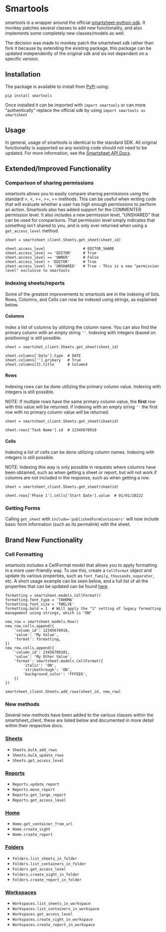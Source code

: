 
# Smartools

smartools is a wrapper around the official [smartsheet-python-sdk]. It monkey patches several classes to add new functionality, and also implements some completely new classes/models as well.

The decision was made to monkey patch the smartsheet sdk rather than fork it because by extending the existing package, this package can be updated independently of the original sdk and sis not dependent on a specific version.

## Installation
The package is available to install from [PyPi](https://pypi.org/project/smartools/) using:
```
pip install smartools
```
Once installed it can be imported with `import smartools` or can more "authentically" replace the official sdk by using `import smartools as smartsheet`

## Usage
In general, usage of smartools is identical to the standard SDK. All original functionality is supported so any existing code should not need to be updated. For more information, see the [Smartsheet API Docs](https://smartsheet.redoc.ly/).

## Extended/Improved Functionality

### Comparison of sharing permissions
smartools allows you to easily compare sharing permissions using the standard >, <, >=, >=, == methods. This can be useful when writing code that will evaluate whether a user has high enough permissions to perform an action. Smartools also has added support for the COMMENTER permission level. It also includes a new permission level, "UNSHARED" that can be used for comparisons. That permission level simply indicates that somethng isn't shared to you, and is only ever returned when using a `get_access_level` method.
```
sheet = smartsheet_client.Sheets.get_sheet(sheet_id)

sheet.access_level                 # EDITOR_SHARE
sheet.access_level >= 'EDITOR'     # True
sheet.access_level == 'OWNER'      # False
sheet.access_level > 'EDITOR'      # True
sheet.access_level != 'UNSHARED'   # True - This is a new "permission level" exclusive to smartools
```

### Indexing sheets/reports
Some of the greatest improvements to smartools are in the indexing of lists. Rows, Columns, and Cells can now be indexed using strings, as explained below.

#### Columns
Index a list of columns by utilizing the column name. You can also find the primary column with an empty string `''`. Indexing with integers (based on positioning) is still possible.
```
sheet = smartshet_client.Sheets.get_sheet(sheet_id)

sheet.columns['Date'].type  # DATE
sheet.columns[''].primary   # True
sheet.columns[3].title      # Column4
```

#### Rows
Indexing rows can be done utilizing the primary column value. Indexing with integers is still possible.

NOTE: If multiple rows have the same primary column value, the **first** row with this value will be returned. If indexing with an empty string `''` the first row with no primary column value will be returned.
```
sheet = smartsheet_client.Sheets.get_sheet(sheetid)

sheet.rows['Task Name'].id  # 12345678910
```

#### Cells
Indexing a list of cells can be done utilizing column names. Indexing with integers is still possible. 

NOTE: Indexing this way is only possible in requests where columns have been obtained, such as when getting a sheet or report, but will not work if columns are not included in the response, such as when getting a row.
```
sheet = smartsheet_client.Sheets.get_sheet(sheetid)

sheet.rows['Phase 1'].cells['Start Date'].value  # 01/01/20222
```

### Getting Forms
Calling `get_sheet` with `include='publishedFormContainers'` will now include basic form information (such as its permalink) with the sheet.

## Brand New Functionality

### Cell Formatting
smartools includes a CellFormat model that allows you to apply formatting in a more user-friendly way. To use this, create a `CellFormat` object and update its various properties, such as `font_family`, `thousands_separator`, etc. A short usage example can be seen below, and a full list of all the properties that can be updated can be found [here](./docs/cell_format.md).
```
formatting = smartsheet.models.CellFormat()
formatting.font_type = 'TAHOMA'
formatting.font_size = 'TWELVE'
formatting.bold = 1  # Will apply the "1" setting of legacy formatting management using strings, which is "ON"

new_row = smartsheet.models.Row()
new_row.cells.append({
    'column_id': 12345678910,
    'value': 'My Value',
    'format': formatting,
})
new_row.cells.append({
    'column_id': 23456789101,
    'value': 'My Other Value',
    'format': smartsheet.models.CellFormat({
        'italic': 'ON',
        'strikethrough': 'ON',
        'background_color': 'FFFEE6',
    })
})

smartsheet_client.Sheets.add_rows(sheet_id, new_row)
```

### New methods
Several new methods have been added to the various classes within the smartsheet_client, these are listed below and documented in more detail within their respective docs.
### [Sheets](./docs/sheets.md)
- `Sheets.bulk_add_rows`
- `Sheets.bulk_update_rows`
- `Sheets.get_access_level`

### [Reports](./docs/reports.md)
- `Reports.update_report`
- `Reports.move_report`
- `Reports.get_large_report`
- `Reports.get_access_level`

### [Home](./docs/home.md)
- `Home.get_container_from_url`
- `Home.create_sight`
- `Home.create_report`

### [Folders](./docs/folders.md)
- `Folders.list_sheets_in_folder`
- `Folders.list_containers_in_folder`
- `Folders.get_access_level`
- `Folders.create_sight_in_folder`
- `Folders.create_report_in_folder`

### [Workspaces](./docs/workspaces.md)
- `Workspaces.list_sheets_in_workspace`
- `Workspaces.list_containers_in_workspace`
- `Workspaces.get_access_level`
- `Workspaces.create_sight_in_workspace`
- `Workspaces.create_report_in_workspace`

[smartsheet-python-sdk]: <https://github.com/smartsheet-platform/smartsheet-python-sdk>
